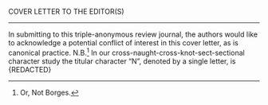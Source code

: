 
COVER LETTER TO THE EDITOR(S)

---
In submitting to this triple-anonymous review journal, the authors would like to acknowledge a potential conflict of interest in this cover letter, as is canonical practice. N.B.[^N.B.] In our cross-naught-cross-knot-sect-sectional character study the titular character “N”, denoted by a single letter, is {REDACTED}
[^N.B.]: Or, Not Borges.
